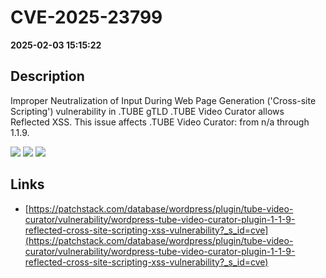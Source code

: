 # CVE-2025-23799

**2025-02-03 15:15:22**

## Description
Improper Neutralization of Input During Web Page Generation ('Cross-site Scripting') vulnerability in .TUBE gTLD .TUBE Video Curator allows Reflected XSS. This issue affects .TUBE Video Curator: from n/a through 1.1.9.

![](https://img.shields.io/static/v1?label=Score&message=7.1&color=red)
![](https://img.shields.io/static/v1?label=Severity&message=HIGH&color=red)
![](https://img.shields.io/static/v1?label=CWE&message=XSS&color=green)

## Links
- [https://patchstack.com/database/wordpress/plugin/tube-video-curator/vulnerability/wordpress-tube-video-curator-plugin-1-1-9-reflected-cross-site-scripting-xss-vulnerability?_s_id=cve](https://patchstack.com/database/wordpress/plugin/tube-video-curator/vulnerability/wordpress-tube-video-curator-plugin-1-1-9-reflected-cross-site-scripting-xss-vulnerability?_s_id=cve)
